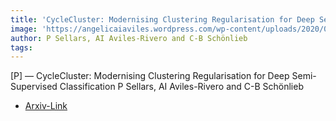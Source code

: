 ```yaml
---  
title: 'CycleCluster: Modernising Clustering Regularisation for Deep Semi-Supervised Classification'  
image: 'https://angelicaiaviles.wordpress.com/wp-content/uploads/2020/01/deepsslv55-2.png'  
author: P Sellars, AI Aviles-Rivero and C-B Schönlieb
tags:   
---  
```

  
[P] —   CycleCluster: Modernising Clustering Regularisation for Deep Semi-Supervised Classification
P Sellars, AI Aviles-Rivero and C-B Schönlieb 
  
- [Arxiv-Link](https://arxiv.org/pdf/2001.05317.pdf)  
        